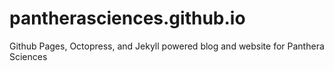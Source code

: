 # pantherasciences.github.io
Github Pages, Octopress, and Jekyll powered blog and website for Panthera Sciences
